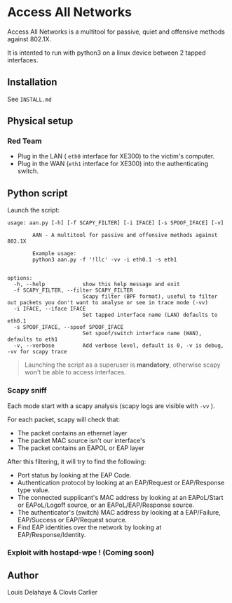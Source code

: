 # Access All Networks

Access All Networks is a multitool for passive, quiet and offensive methods against 802.1X.

It is intented to run with python3 on a linux device between 2 tapped interfaces.



## Installation

See `INSTALL.md`


## Physical setup

### Red Team
- Plug in the LAN ( `eth0` interface for XE300) to the victim's computer.
- Plug in the WAN (`eth1` interface for XE300) into the authenticating switch.

## Python script
Launch the script:

```
usage: aan.py [-h] [-f SCAPY_FILTER] [-i IFACE] [-s SPOOF_IFACE] [-v]

        AAN - A multitool for passive and offensive methods against 802.1X

        Example usage:
        python3 aan.py -f '!llc' -vv -i eth0.1 -s eth1


options:
  -h, --help            show this help message and exit
  -f SCAPY_FILTER, --filter SCAPY_FILTER
                        Scapy filter (BPF format), useful to filter out packets you don't want to analyse or see in trace mode (-vv)
  -i IFACE, --iface IFACE
                        Set tapped interface name (LAN) defaults to eth0.1
  -s SPOOF_IFACE, --spoof SPOOF_IFACE
                        Set spoof/switch interface name (WAN), defaults to eth1
  -v, --verbose         Add verbose level, default is 0, -v is debug, -vv for scapy trace
```

> Launching the script as a superuser is **mandatory**, otherwise scapy won't be able to access interfaces.


### Scapy sniff

Each mode start with a scapy analysis (scapy logs are visible with `-vv` ).

For each packet, scapy will check that:

- The packet contains an ethernet layer
- The packet MAC source isn't our interface's
- The packet contains an EAPOL or EAP layer

After this filtering, it will try to find the following:

- Port status by looking at the EAP Code.
- Authentication protocol by looking at an EAP/Request or EAP/Response type value.
- The connected supplicant's MAC address by looking at an EAPoL/Start or EAPoL/Logoff source, or an EAPoL/EAP/Response source.
- The authenticator's (switch) MAC address by looking at a EAP/Failure, EAP/Success or EAP/Request source.
- Find EAP identities over the network by looking at EAP/Response/Identity.


### Exploit with hostapd-wpe ! (Coming soon)

## Author

Louis Delahaye & Clovis Carlier
